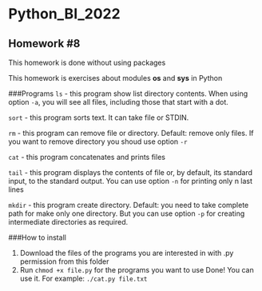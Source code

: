 # Python_BI_2022

## Homework #8

This homework is done without using packages

This homework is exercises about modules **os** and **sys** in Python

###Programs
`ls` - this program show list directory contents. When using option `-a`, you will see all files, including those that start with a dot.

`sort` - this program sorts text. It can take file or STDIN. 

`rm` - this program can remove file or directory. Default: remove only files. If you want to remove directory you shoud use option `-r`

`cat` - this program concatenates and prints files

`tail` - this program displays the contents of file or, by default, its standard input, to the standard output. You can use option `-n` for printing only n last lines

`mkdir` - this program create directory. Default: you need to take complete path for make only one directory. But you can use option `-p` for creating intermediate directories as required.

###How to install

1. Download the files of the programs you are interested in with .py permission from this folder
2. Run `chmod +x file.py` for the programs you want to use
Done! You can use it. For example: `./cat.py file.txt`